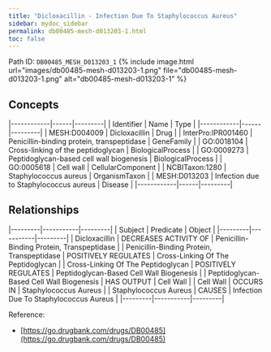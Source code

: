 ```yaml
---
title: "Dicloxacillin - Infection Due To Staphylococcus Aureus"
sidebar: mydoc_sidebar
permalink: db00485-mesh-d013203-1.html
toc: false 
---
```



Path ID: `DB00485_MESH_D013203_1`
{% include image.html url="images/db00485-mesh-d013203-1.png" file="db00485-mesh-d013203-1.png" alt="db00485-mesh-d013203-1" %}

## Concepts

|------------|------|---------|
| Identifier | Name | Type    |
|------------|------|---------|
| MESH:D004009 | Dicloxacillin | Drug |
| InterPro:IPR001460 | Penicillin-binding protein, transpeptidase | GeneFamily |
| GO:0018104 | Cross-linking of the peptidoglycan | BiologicalProcess |
| GO:0009273 | Peptidoglycan-based cell wall biogenesis | BiologicalProcess |
| GO:0005618 | Cell wall | CellularComponent |
| NCBITaxon:1280 | Staphylococcus aureus | OrganismTaxon |
| MESH:D013203 | Infection due to Staphylococcus aureus | Disease |
|------------|------|---------|

## Relationships

|---------|-----------|---------|
| Subject | Predicate | Object  |
|---------|-----------|---------|
| Dicloxacillin | DECREASES ACTIVITY OF | Penicillin-Binding Protein, Transpeptidase |
| Penicillin-Binding Protein, Transpeptidase | POSITIVELY REGULATES | Cross-Linking Of The Peptidoglycan |
| Cross-Linking Of The Peptidoglycan | POSITIVELY REGULATES | Peptidoglycan-Based Cell Wall Biogenesis |
| Peptidoglycan-Based Cell Wall Biogenesis | HAS OUTPUT | Cell Wall |
| Cell Wall | OCCURS IN | Staphylococcus Aureus |
| Staphylococcus Aureus | CAUSES | Infection Due To Staphylococcus Aureus |
|---------|-----------|---------|

Reference: 
  - [https://go.drugbank.com/drugs/DB00485](https://go.drugbank.com/drugs/DB00485)
